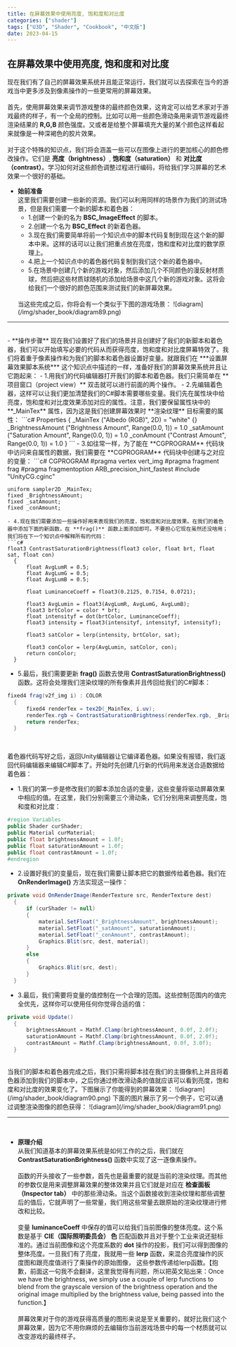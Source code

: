 ```yaml
---
title: 在屏幕效果中使用亮度, 饱和度和对比度
categories: ["shader"]
tags: ["U3D", "Shader", "Cookbook", "中文版"]
date: 2023-04-15
---
```


## 在屏幕效果中使用亮度, 饱和度和对比度   
现在我们有了自己的屏幕效果系统并且能正常运行，我们就可以去探索在当今的游戏当中更多涉及到像素操作的一些更常用的屏幕效果。   
<br>
首先，使用屏幕效果来调节游戏整体的最终颜色效果，这肯定可以给艺术家对于游戏最终的样子，有一个全局的控制。比如可以用一些颜色滑动条用来调节游戏最终渲染结果的 **R,G,B** 颜色强度。又或者是给整个屏幕填充大量的某个颜色这样看起来就像是一种深褐色的胶片效果。   
<br>
对于这个特殊的知识点，我们将会涵盖一些可以在图像上进行的更加核心的颜色修改操作。它们是 **亮度（brightness）**, **饱和度（saturation）** 和 **对比度（contrast）**。学习如何对这些颜色调整过程进行编码，将给我们学习屏幕的艺术效果一个很好的基础。
- **始前准备**   
  这里我们需要创建一些新的资源。我们可以利用同样的场景作为我们的测试场景，但是我们需要一个新的脚本和着色器：   
  - 1.创建一个新的名为 **BSC_ImageEffect** 的脚本。
  - 2.创建一个名为 **BSC_Effect** 的新着色器。
  - 3.现在我们需要简单将前一个知识点中的脚本代码复制到现在这个新的脚本中来。这样的话可以让我们把重点放在亮度，饱和度和对比度的数学原理上。
  - 4.把上一个知识点中的着色器代码复制到我们这个新的着色器中。
  - 5.在场景中创建几个新的游戏对象，然后添加几个不同颜色的漫反射材质球，然后把这些材质球随机的添加给场景中这几个新的游戏对象。这将会给我们一个很好的颜色范围来测试我们的新屏幕效果。   
  <br>
  当这些完成之后，你将会有一个类似于下图的游戏场景：   
  ![diagram](/img/shader_book/diagram89.png)   


*** 
<br>
- **操作步骤**   
  现在我们设置好了我们的场景并且创建好了我们的新脚本和着色器，我们可以开始填写必要的代码从而获得亮度，饱和度和对比度屏幕特效了。我们将着重于像素操作和为我们的脚本和着色器设置好变量。就跟我们在 ***设置屏幕效果脚本系统*** 这个知识点中描述的一样，准备好我们的屏幕效果系统并且让它跑起来：   
  - 1.用我们的代码编辑器打开我们的脚本和着色器。我们只需简单在 **项目窗口（project view）** 双击就可以进行前面的两个操作。
  - 2.先编辑着色器，这样可以让我们更加清楚我们的C#脚本需要哪些变量。我们先在属性块中给亮度，饱和度和对比度效果添加对应的属性。注意，我们要保留属性块中的 **_MainTex** 属性，因为这是我们创建屏幕效果时 **渲染纹理** 目标需要的属性：   
  ```c#
  Properties
    {
        _MainTex ("Albedo (RGB)", 2D) = "white" {}
        _BrightnessAmount ("Brightness Amount", Range(0.0, 1)) = 1.0
        _satAmount ("Saturation Amount", Range(0.0, 1)) = 1.0
        _conAmount ("Contrast Amount", Range(0.0, 1)) = 1.0
    }
  ```
  - 3.如往常一样，为了能在 **CGPROGRAM** 代码块中访问来自属性的数据，我们需要在 **CGPROGRAM** 代码块中创建与之对应的变量：   
  ```c#
   CGPROGRAM
    #pragma vertex vert_img
    #pragma fragment frag
    #pragma fragmentoption ARB_precision_hint_fastest
    #include "UnityCG.cginc"

    uniform sampler2D _MainTex;
    fixed _BrightnessAmount;
    fixed _satAmount;
    fixed _conAmount;
  ```
  - 4.现在我们需要添加一些操作好用来表现我们的亮度，饱和度和对比度效果。在我们的着色器中添加下面的新函数，在 **frag()** 函数上面添加即可。不要担心它现在虽然还没啥用；我们将在下一个知识点中解释所有的代码：   
  ```c#
  float3 ContrastSaturationBrightness(float3 color, float brt, float sat, float con)
    {
        float AvgLumR = 0.5;
        float AvgLumG = 0.5;
        float AvgLumB = 0.5;

        float LuminanceCoeff = float3(0.2125, 0.7154, 0.0721);

        float3 AvgLumin = float3(AvgLumR, AvgLumG, AvgLumB);
        float3 brtColor = color * brt;
        float intensityf = dot(brtColor, LuminanceCoeff);
        float3 intensity = float3(intensityf, intensityf, intensityf);

        float3 satColor = lerp(intensity, brtColor, sat);

        float3 conColor = lerp(AvgLumin, satColor, con);
        return conColor;
    }
  ```
  - 5.最后，我们需要更新 **frag()** 函数去使用 **ContrastSaturationBrightness()** 函数。这将会处理我们渲染纹理的所有像素并且传回给我们的C#脚本：   
  ```c#
  fixed4 frag(v2f_img i) : COLOR
    {
        fixed4 renderTex = tex2D(_MainTex, i.uv);
        renderTex.rgb = ContrastSaturationBrightness(renderTex.rgb, _BrightnessAmount, _satAmount, _conAmount);
        return renderTex;
    }
  ```   
  <br>
  
  着色器代码写好之后，返回Unity编辑器让它编译着色器。如果没有报错，我们返回代码编辑器来编辑C#脚本了。开始时先创建几行新的代码用来发送合适数据给着色器：   
  - 1.我们的第一步是修改我们的脚本添加合适的变量，这些变量将驱动屏幕效果中相应的值。在这里，我们分别需要三个滑动条，它们分别用来调整亮度，饱和度和对比度：   
  ```c#
  #region Variables
  public Shader curShader;
  public Material curMaterial;
  public float brightnessAmount = 1.0f;
  public float saturationAmount = 1.0f;
  public float contrastAmount = 1.0f;
  #endregion
  ```   
  - 2.设置好我们的变量后，现在我们需要让脚本把它的数据传给着色器。我们在 **OnRenderImage()** 方法实现这一操作：   
  ```c#
  private void OnRenderImage(RenderTexture src, RenderTexture dest)
    {
        if (curShader != null)
        {
            material.SetFloat("_BrightnessAmount", brightnessAmount);
            material.SetFloat("_satAmount", saturationAmount);
            material.SetFloat("_conAmount", contrastAmount);
            Graphics.Blit(src, dest, material);
        }
        else
        {
            Graphics.Blit(src, dest);
        }
    }
  ```
  - 3.最后，我们需要将变量的值控制在一个合理的范围。这些控制范围内的值完全优先，这样你可以使用任何你觉得合适的值：   
  ```c#
  private void Update()
    {
        brightnessAmount = Mathf.Clamp(brightnessAmount, 0.0f, 2.0f);
        saturationAmount = Mathf.Clamp(brightnessAmount, 0.0f, 2.0f);
        contrastAmount = Mathf.Clamp(brightnessAmount, 0.0f, 3.0f);
    }
  ```   
  <br>
  当我们的脚本和着色器完成之后，我们只需将脚本挂在我们的主摄像机上并且将着色器添加到我们的脚本中，之后你通过修改滑动条的值就应该可以看到亮度，饱和度和对比度的效果变化了。下图展示了你能得到的屏幕效果：   
  ![diagram](/img/shader_book/diagram90.png)   
  下面的图片展示了另一个例子，它可以通过调整渲染图像的颜色获得：   
  ![diagram](/img/shader_book/diagram91.png)   


***
<br>

- **原理介绍**   
  从我们知道基本的屏幕效果系统是如何工作的之后，我们就在 **ContrastSaturationBrightness()** 函数中实现了这一逐像素操作。   
  <br>
  函数的开头接收了一些参数，首先也是最重要的就是当前的渲染纹理。而其他的参数仅是用来调整屏幕效果的整体效果并且它们就是对应在 **检查面板（Inspector tab）** 中的那些滑动条。当这个函数接收到渲染纹理和那些调整后的值后，它就声明了一些常量，我们用这些常量去跟原始的渲染纹理进行修改和比较。   
  <br>
  变量 **luminanceCoeff** 中保存的值可以给我们当前图像的整体亮度。这个系数是基于 **CIE（国际照明委员会） 色** 匹配函数并且对于整个工业来说还挺标准的。通过当前图像和这个亮度系数的 **dot** 操作的投影，我们可以得到图像的整体亮度。一旦我们有了亮度，我就用一些 **lerp** 函数，来混合亮度操作的灰度图和跟亮度值进行了乘操作的原始图像， 这些参数传递给lerp函数。【抱歉，前面这一句我不会翻译，这里我觉得有问题，所以把英文贴出来：Once we have the brightness, we simply use a couple of lerp functions to blend from the grayscale version of the brightness operation and the original image multiplied by the brightness value, being passed into the function.】   
  <br>
  屏幕效果对于你的游戏获得高质量的图形来说是至关重要的，就好比我们这个屏幕效果，因为它不用你麻烦的去编辑你当前游戏场景中的每一个材质就可以改变游戏的最终样子。
